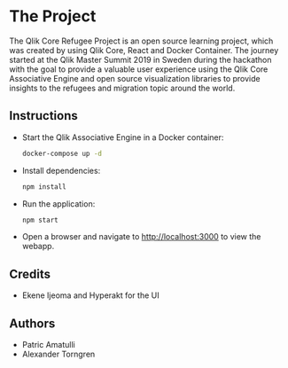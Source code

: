 # The Project

The Qlik Core Refugee Project is an open source learning project, which was created by using Qlik Core, React and Docker Container. The journey started at the Qlik Master Summit 2019 in Sweden during the hackathon with the goal to provide a valuable user experience using the Qlik Core Associative Engine and open source visualization libraries to provide insights to the refugees and migration topic around the world. 

## Instructions

* Start the Qlik Associative Engine in a Docker container:
  ```bash
  docker-compose up -d
  ```

* Install dependencies:
  ```bash
  npm install
  ```
* Run the application:
  ```bash
  npm start
  ```
* Open a browser and navigate to [http://localhost:3000](http://localhost:3000) to view the webapp.


## Credits
* Ekene Ijeoma and Hyperakt for the UI

## Authors
* Patric Amatulli 
* Alexander Torngren
